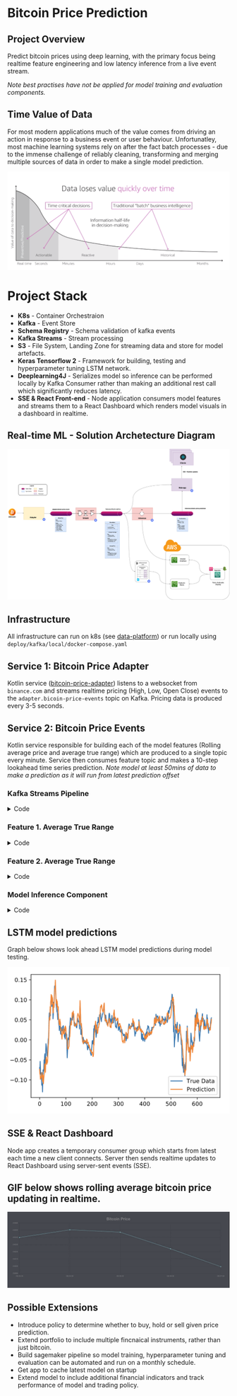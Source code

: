 # Bitcoin Price Prediction
## Project Overview

Predict bitcoin prices using deep learning, with the primary focus being realtime feature engineering and low latency inference from a live event stream. 

*Note best practises have not be applied for model training and evaluation components.*
## Time Value of Data


For most modern applications much of the value comes from driving an action in response to a business event or user behaviour. Unfortunatley, most machine learning systems rely on after the fact batch processes - due to the immense challenge of reliably cleaning, transforming and merging multiple sources of data in order to make a single model prediction.


![image](assets/DataTimeValue.png)


# Project Stack

* **K8s** - Container Orchestraion
* **Kafka** - Event Store
* **Schema Registry** - Schema validation of kafka events
* **Kafka Streams** - Stream processing
* **S3** - File System, Landing Zone for streaming data and store for model artefacts.
* **Keras Tensorflow 2** - Framework for building, testing and hyperparameter tuning LSTM network.
* **Deeplearning4J** - Serializes model so inference can be performed locally by Kafka Consumer rather than making an additional rest call which significantly reduces latency.
* **SSE & React Front-end** - Node application consumers model features and streams them to a React Dashboard which renders model visuals in a dashboard in realtime.


## Real-time ML - Solution Archetecture Diagram
![image](assets/BitcoinStreamsTopology.png)


## Infrastructure

All infrastructure can run on k8s (see [data-platform](https://github.com/StuartLox/data-platform)) or run locally using `deploy/kafka/local/docker-compose.yaml`

## Service 1: Bitcoin Price Adapter

Kotlin service ([bitcoin-price-adapter](https://github.com/StuartLox/trading-bot/blob/master/services/bitcoin-price-adapter/src/main/kotlin/com/stuartloxton/bitcoinprice/adapter/ReactiveWebsocketHandler.kt)) listens to a websocket from `binance.com` and streams realtime pricing (High, Low, Open Close) events to the `adapter.bicoin-price-events` topic on Kafka. Pricing data is produced every 3-5 seconds.
## Service 2: Bitcoin Price Events

Kotlin service responsible for building each of the model features (Rolling average price and average true range) which are produced to a single topic every minute. Service then consumes feature topic and makes a 10-step lookahead time series prediction. *Note model at least 50mins of data to make a prediction as it will run from latest prediction offset*

### Kafka Streams Pipeline
<details>
<summary>Code</summary>

```kotlin
package com.stuartloxton.bitcoinprice.streams.metrics

import com.stuartloxton.bitcoinprice.BitcoinMetricEvent
import com.stuartloxton.bitcoinprice.BitcoinMetricEventWindow
import org.springframework.beans.factory.annotation.Autowired

import com.stuartloxton.bitcoinpriceadapter.Stock
import org.springframework.stereotype.Component


@Component
class BitcoinMetric: Metric<BitcoinMetricEvent> {

    @Autowired
    lateinit var averagePrice: AveragePrice

    @Autowired
    private lateinit var atr: ATR

    override fun identity(): BitcoinMetricEvent = BitcoinMetricEvent.newBuilder()
        .setAtr(atr.identity())
        .setAvgPrice(averagePrice.identity())
        .build()

    override fun aggregator(newStock: Stock, current: Any): BitcoinMetricEvent {
        val currentMetricEvent = current as BitcoinMetricEvent
        val bitcoinMetricEventBuilder: BitcoinMetricEvent.Builder = BitcoinMetricEvent.newBuilder(currentMetricEvent)

        // Construct Metrics
        val avgPrice = averagePrice.aggregator(newStock, currentMetricEvent.getAvgPrice())
        val atrEvent = atr.aggregator(newStock,  currentMetricEvent.getAtr())

        // Set Fields
        val bitcoinMetrics = bitcoinMetricEventBuilder
            .setAvgPrice(avgPrice)
            .setAtr(atrEvent)
        // Build new Metrics object
        return bitcoinMetrics.build()
    }

    fun windowBuilder(symbol: String, windowEnd: Long): BitcoinMetricEventWindow {
        val avgPriceWindow = BitcoinMetricEventWindow.newBuilder()
            .setSymbol(symbol)
            .setWindowEnd(windowEnd)
            .build()
        return avgPriceWindow
    }
}
```
</details>

### Feature 1. Average True Range
<details>
<summary>Code</summary>

```kotlin
package com.stuartloxton.bitcoinprice.streams.metrics

import com.stuartloxton.bitcoinprice.AveragePriceEvent
import com.stuartloxton.bitcoinpriceadapter.Stock
import org.springframework.stereotype.Component

@Component
class AveragePrice: Metric<AveragePriceEvent>  {

    override fun identity(): AveragePriceEvent =
        AveragePriceEvent.newBuilder()
            .setAveragePrice(0.0)
            .setSumWindow(0.0)
            .setCountWindow(0)
            .setVolume(0.0)
            .setClose(0.0)
            .build()

    override fun aggregator(newStock: Stock, current: Any): AveragePriceEvent {
        val avgPriceMetric = current as AveragePriceEvent
        val averagePriceBuilder: AveragePriceEvent.Builder = AveragePriceEvent.newBuilder(avgPriceMetric)
        // Calc Fields
        val sumWindow = avgPriceMetric.getSumWindow() + newStock.getClose()
        val countWindow = avgPriceMetric.getCountWindow() + 1
        val calcAvgPrice = sumWindow / countWindow

        // Set Fields
        val newAveragePrice = averagePriceBuilder
            .setSumWindow(sumWindow)
            .setCountWindow(countWindow)
            .setAveragePrice(calcAvgPrice)
            .setVolume(newStock.getVolume())
            .setClose(newStock.getClose())

        // Build new AveragePrice object
        return newAveragePrice.build()
    }
}
```

</details>

### Feature 2. Average True Range
<details>
<summary>Code</summary>

```kotlin
package com.stuartloxton.bitcoinprice.streams.metrics

import com.stuartloxton.bitcoinprice.ATREvent
import com.stuartloxton.bitcoinpriceadapter.Stock
import org.springframework.stereotype.Component
import java.lang.Math.abs


@Component
class ATR: Metric<ATREvent> {
    override fun identity(): ATREvent = ATREvent.newBuilder()
        .setAverageTrueRange(0.0)
        .setTrueRange(0.0)
        .setSumWindow(0.0)
        .setCountWindow(0)
        .setClose(0.0)
        .build()

    override fun aggregator(newStock: Stock, current: Any): ATREvent {
        val atrMetric = current as ATREvent
        val atrBuilder: ATREvent.Builder = ATREvent.newBuilder(atrMetric)
        // Calc Fields
        val countWindow = atrMetric.getCountWindow() + 1

        val v1 = newStock.getClose() - newStock.getLow()
        val v2 = abs(newStock.getHigh() - newStock.getClose())
        val v3 = abs(newStock.getLow() - newStock.getClose())

        val trueRange = maxOf(v1, v2, v3)
        val atr = trueRange / countWindow

        // Set Fields
        val newAtr = atrBuilder
            .setCountWindow(countWindow)
            .setClose(newStock.getClose())
            .setTrueRange(trueRange)
            .setAverageTrueRange(atr)

        // Build new AveragePrice object
        return newAtr.build()
    }
}
```

</details>

### Model Inference Component


<details>
<summary>Code</summary>

```kotlin
package com.stuartloxton.bitcoinprice.streams

import org.deeplearning4j.nn.modelimport.keras.KerasModelImport
import org.nd4j.linalg.api.ndarray.INDArray
import org.nd4j.linalg.factory.Nd4j
import org.nd4j.linalg.io.ClassPathResource
import org.slf4j.LoggerFactory
import org.springframework.stereotype.Component

@Component
class Inference {
    private val mPath = "model.h5"
    private val lstm = ClassPathResource(mPath).getFile().getPath()
    private val model = KerasModelImport.importKerasSequentialModelAndWeights(lstm, false)
    private val logger = LoggerFactory.getLogger(javaClass)

    private fun buildTensor(): INDArray {
        val timeSteps = 50
        val rows = 1
        val columns = 2
        return  Nd4j.zeros(rows, columns, timeSteps)
    }

    fun getPrediction(data: List<List<Double>>): Double {
        val features = buildTensor()
        if (data.size == 50) {
            data.forEachIndexed { index, it ->
                logger.info("AVG Price - ${it.get(0)}")
                // Average Price
                features.putScalar(intArrayOf(0, 0, index), it.get(0))
                // ATR
                features.putScalar(intArrayOf(0, 1, index), it.get(1))
            }
            logger.info("Size - ${data.size} Performing prediction")
            return model.output(features).getDouble(0)
        }
        else {
            logger.info("Size - ${data.size} Not enough data to perform prediction")
            return -1.0
         }
    }
}
```
</details>

## LSTM model predictions

Graph below shows look ahead LSTM model predictions during model testing.

![Prediction](assets/Prediction.png)

## SSE & React Dashboard

Node app creates a temporary consumer group which starts from latest each time a new client connects. Server then sends realtime updates to React Dashboard using server-sent events (SSE). 

## GIF below shows rolling average bitcoin price updating in realtime.

![BitcoinPrice](assets/BitcoinPrice.gif)

## Possible Extensions
 
* Introduce policy to determine whether to buy, hold or sell given price prediction.
* Extend portfolio to include multiple fincnaical instruments, rather than just bitcoin.
* Build sagemaker pipeline so model training, hyperparameter tuning and evaluation can be automated and run on a monthly schedule.
* Get app to cache latest model on startup
* Extend model to include additional financial indicators and track performance of model and trading policy.